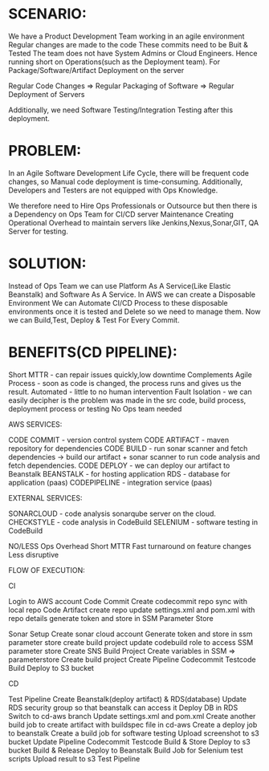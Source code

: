 # SCENARIO:

We have a Product Development Team working in an agile environment
Regular changes are made to the code
These commits need to be Buit & Tested
The team does not have System Admins or Cloud Engineers.
Hence running short on Operations(such as the Deployment team).
For Package/Software/Artifact Deployment on the server

Regular Code Changes => Regular Packaging of Software => Regular Deployment of Servers

Additionally, we need Software Testing/Integration Testing after this deployment. 


# PROBLEM:

In an Agile Software Development Life Cycle, there will be frequent code changes, so Manual code deployment is time-consuming.
Additionally, Developers and Testers are not equipped with Ops Knowledge.

We therefore need to Hire Ops Professionals or Outsource but then there is a Dependency on Ops Team for
CI/CD server Maintenance
Creating Operational Overhead to maintain servers like Jenkins,Nexus,Sonar,GIT, QA Server for testing.


# SOLUTION:

Instead of Ops Team we can use Platform As A Service(Like Elastic Beanstalk) and Software As A Service.
In AWS we can create a Disposable Environment
We can Automate CI/CD Process to these disposable environments once it is tested and Delete so we need to manage them.
Now we can Build,Test, Deploy & Test For Every Commit.

# BENEFITS(CD PIPELINE):

Short MTTR - can repair issues quickly,low downtime
Complements Agile Process - soon as code is changed, the process runs and gives us the result.
Automated - little to no human intervention
Fault Isolation - we can easily decipher is the problem was made in the src code, build process, deployment process or testing
No Ops team needed


AWS SERVICES:

CODE COMMIT - version control system
CODE ARTIFACT - maven repository for dependencies
CODE BUILD - run sonar scanner and fetch dependencies -> build our artifact + sonar scanner to run code analysis and fetch dependencies.
CODE DEPLOY - we can deploy our artifact to Beanstalk
BEANSTALK - for hosting application
RDS - database for application (paas)
CODEPIPELINE - integration service (paas)



EXTERNAL SERVICES:

SONARCLOUD - code analysis sonarqube server on the cloud.
CHECKSTYLE - code analysis in CodeBuild 
SELENIUM - software testing in CodeBuild



NO/LESS Ops Overhead
Short MTTR
Fast turnaround on feature changes
Less disruptive


FLOW OF EXECUTION:

CI

Login to AWS account
Code Commit
	Create codecommit repo
	sync with local repo
Code Artifact
	create repo
	update settings.xml and pom.xml with repo details
	generate token and store in SSM Parameter Store

Sonar Setup
	Create sonar cloud account
	Generate token and store in ssm parameter store
	create build project
	update codebuild role to access SSM parameter store
Create SNS
Build Project
	Create variables in SSM => parameterstore
	Create build project
Create Pipeline
	Codecommit
	Testcode
	Build
	Deploy to S3 bucket

CD

Test Pipeline
Create Beanstalk(deploy artifact) & RDS(database)
Update RDS security group so that beanstalk can access it
Deploy DB in RDS
Switch to cd-aws branch
Update settings.xml and pom.xml
Create another build job to create artifact with buildspec file in cd-aws
Create a deploy job to beanstalk
Create a build job for software testing
Upload screenshot to s3 bucket
Update Pipeline
	Codecommit
	Testcode
	Build & Store
	Deploy to s3 bucket
	Build & Release
	Deploy to Beanstalk
	Build Job for Selenium test scripts
	Upload result to s3
Test Pipeline












